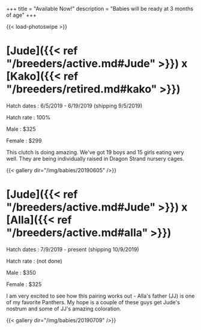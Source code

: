 +++
title = "Available Now!"
description = "Babies will be ready at 3 months of age"
+++

{{< load-photoswipe >}}

# [Jude]({{< ref "/breeders/active.md#Jude" >}}) x [Kako]({{< ref "/breeders/retired.md#kako" >}}) 

Hatch dates
: 6/5/2019 - 6/19/2019 (shipping 9/5/2019)

Hatch rate
: 100%

Male
: $325

Female
: $299

This clutch is doing amazing. We've got 19 boys and 15 girls eating very well. They are being individually raised in Dragon Strand nursery cages.

{{< gallery dir="/img/babies/20190605" />}}

# [Jude]({{< ref "/breeders/active.md#Jude" >}}) x [Alla]({{< ref "/breeders/active.md#alla" >}})

Hatch dates
: 7/9/2019 - present (shipping 10/9/2019)

Hatch rate
: (not done)

Male
: $350

Female
: $325

I am very excited to see how this pairing works out - Alla's father (JJ) is one of my favorite Panthers. My hope is a couple of these guys get Jude's nostrum and some of JJ's amazing coloration.

{{< gallery dir="/img/babies/20190709" />}}
